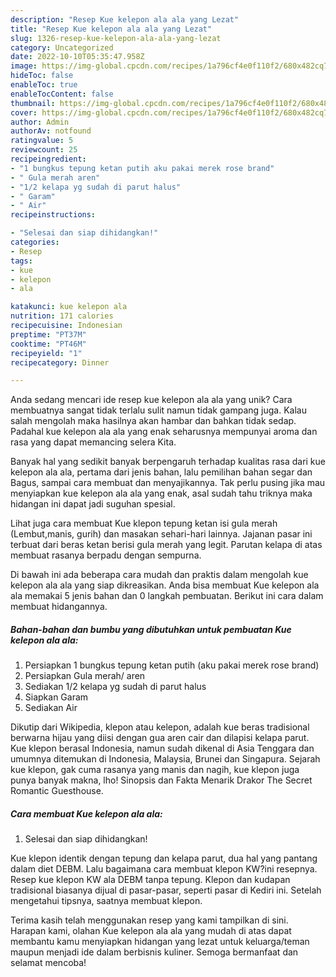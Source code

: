 ```yaml
---
description: "Resep Kue kelepon ala ala yang Lezat"
title: "Resep Kue kelepon ala ala yang Lezat"
slug: 1326-resep-kue-kelepon-ala-ala-yang-lezat
category: Uncategorized
date: 2022-10-10T05:35:47.958Z
image: https://img-global.cpcdn.com/recipes/1a796cf4e0f110f2/680x482cq70/kue-kelepon-ala-ala-foto-resep-utama.jpg
hideToc: false
enableToc: true
enableTocContent: false
thumbnail: https://img-global.cpcdn.com/recipes/1a796cf4e0f110f2/680x482cq70/kue-kelepon-ala-ala-foto-resep-utama.jpg
cover: https://img-global.cpcdn.com/recipes/1a796cf4e0f110f2/680x482cq70/kue-kelepon-ala-ala-foto-resep-utama.jpg
author: Admin
authorAv: notfound
ratingvalue: 5
reviewcount: 25
recipeingredient:
- "1 bungkus tepung ketan putih aku pakai merek rose brand"
- " Gula merah aren"
- "1/2 kelapa yg sudah di parut halus"
- " Garam"
- " Air"
recipeinstructions:

- "Selesai dan siap dihidangkan!"
categories:
- Resep
tags:
- kue
- kelepon
- ala

katakunci: kue kelepon ala 
nutrition: 171 calories
recipecuisine: Indonesian
preptime: "PT37M"
cooktime: "PT46M"
recipeyield: "1"
recipecategory: Dinner

---
```





Anda sedang mencari ide resep kue kelepon ala ala yang unik? Cara membuatnya sangat tidak terlalu sulit namun tidak gampang juga. Kalau salah mengolah maka hasilnya akan hambar dan bahkan tidak sedap. Padahal kue kelepon ala ala yang enak seharusnya mempunyai aroma dan rasa yang dapat memancing selera Kita.





Banyak hal yang sedikit banyak berpengaruh terhadap kualitas rasa dari kue kelepon ala ala, pertama dari jenis bahan, lalu pemilihan bahan segar dan Bagus, sampai cara membuat dan menyajikannya. Tak perlu pusing jika mau menyiapkan kue kelepon ala ala yang enak,      asal sudah tahu triknya maka hidangan ini dapat jadi suguhan spesial.














Lihat juga cara membuat Kue klepon tepung ketan isi gula merah (Lembut,manis, gurih) dan masakan sehari-hari lainnya. Jajanan pasar ini terbuat dari beras ketan berisi gula merah yang legit. Parutan kelapa di atas membuat rasanya berpadu dengan sempurna.






Di bawah ini ada beberapa cara mudah dan praktis dalam mengolah kue kelepon ala ala yang siap dikreasikan. Anda bisa membuat Kue kelepon ala ala memakai 5 jenis bahan dan 0 langkah pembuatan. Berikut ini cara dalam membuat hidangannya.

<!--inarticleads1-->

##### Bahan-bahan dan bumbu yang dibutuhkan untuk pembuatan Kue kelepon ala ala:

1. Persiapkan 1 bungkus tepung ketan putih (aku pakai merek rose brand)
1. Persiapkan  Gula merah/ aren
1. Sediakan 1/2 kelapa yg sudah di parut halus
1. Siapkan  Garam
1. Sediakan  Air


Dikutip dari Wikipedia, klepon atau kelepon, adalah kue beras tradisional berwarna hijau yang diisi dengan gua aren cair dan dilapisi kelapa parut. Kue klepon berasal Indonesia, namun sudah dikenal di Asia Tenggara dan umumnya ditemukan di Indonesia, Malaysia, Brunei dan Singapura. Sejarah kue klepon, gak cuma rasanya yang manis dan nagih, kue klepon juga punya banyak makna, lho! Sinopsis dan Fakta Menarik Drakor The Secret Romantic Guesthouse. 

<!--inarticleads2-->

##### Cara membuat Kue kelepon ala ala:


1. Selesai dan siap dihidangkan!

Kue klepon identik dengan tepung dan kelapa parut, dua hal yang pantang dalam diet DEBM. Lalu bagaimana cara membuat klepon KW?ini resepnya. Resep kue klepon KW ala DEBM tanpa tepung. Klepon dan kudapan tradisional biasanya dijual di pasar-pasar, seperti pasar di Kediri ini. Setelah mengetahui tipsnya, saatnya membuat klepon. 

Terima kasih telah menggunakan resep yang kami tampilkan di sini. Harapan kami, olahan Kue kelepon ala ala yang mudah di atas dapat membantu kamu menyiapkan hidangan yang lezat untuk keluarga/teman maupun menjadi ide dalam berbisnis kuliner. Semoga bermanfaat dan selamat mencoba!
